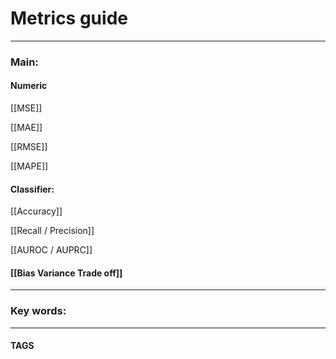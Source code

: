 # Metrics guide


---
### Main:
#### Numeric
[[MSE]]

[[MAE]]

[[RMSE]]

[[MAPE]]

#### Classifier:
[[Accuracy]]

[[Recall / Precision]]

[[AUROC / AUPRC]]

#### [[Bias Variance Trade off]]




---

### Key words:

---
#### TAGS